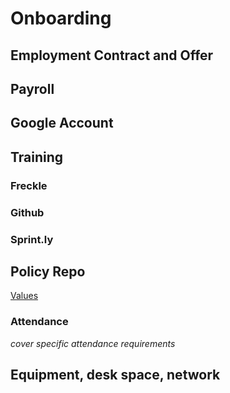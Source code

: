 # Onboarding

## Employment Contract and Offer

## Payroll

## Google Account

## Training
### Freckle

### Github

### Sprint.ly

## Policy Repo
  
  [Values](onboarding/PROCESS_VALUES.md)
  
### Attendance
  
  *cover specific attendance requirements*

## Equipment, desk space, network

